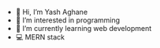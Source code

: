 - 👋 Hi, I’m Yash Aghane
- 👀 I’m interested in programming 
- 🌱 I’m currently learning web development
- 💻 MERN stack 

<!---
yashaghane21/yashaghane21 is a ✨ special ✨ repository because its `README.md` (this file) appears on your GitHub profile.
You can click the Preview link to take a look at your changes.
--->
